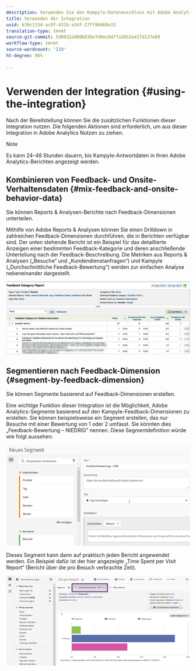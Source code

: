 ```yaml
---
description: Verwenden Sie den Kampyle-Datenanschluss mit Adobe Analytics.
title: Verwenden der Integration
uuid: b39c1334-ac0f-431b-a34f-27ff9b068e33
translation-type: tm+mt
source-git-commit: 5d8032a9806836e7d0ecbd7fa3652ed1fd137e89
workflow-type: tm+mt
source-wordcount: '219'
ht-degree: 96%

---
```



# Verwenden der Integration {#using-the-integration}

Nach der Bereitstellung können Sie die zusätzlichen Funktionen dieser Integration nutzen. Die folgenden Aktionen sind erforderlich, um aus dieser Integration in Adobe Analytics Nutzen zu ziehen.

>[!NOTE]
>
>Es kann 24–48 Stunden dauern, bis Kampyle-Antwortdaten in Ihren Adobe Analytics-Berichten angezeigt werden.

## Kombinieren von Feedback- und Onsite-Verhaltensdaten {#mix-feedback-and-onsite-behavior-data}

Sie können Reports &amp; Analysen-Berichte nach Feedback-Dimensionen unterteilen.

Mithilfe von Adobe Reports &amp; Analysen können Sie einen Drilldown in zahlreichen Feedback-Dimensionen durchführen, die in Berichten verfügbar sind. Der unten stehende Bericht ist ein Beispiel für das detaillierte Anzeigen einer bestimmten Feedback-Kategorie und deren anschließende Unterteilung nach der Feedback-Beschreibung. Die Metriken aus Reports &amp; Analysen („Besuche“ und „Kundendienstanfragen“) und Kampyle („Durchschnittliche Feedback-Bewertung“) werden zur einfachen Analyse nebeneinander dargestellt.

![](assets/feedback_category_report.png)

## Segmentieren nach Feedback-Dimension {#segment-by-feedback-dimension}

Sie können Segmente basierend auf Feedback-Dimensionen erstellen.

Eine wichtige Funktion dieser Integration ist die Möglichkeit, Adobe Analytics-Segmente basierend auf den Kampyle-Feedback-Dimensionen zu erstellen. Sie können beispielsweise ein Segment erstellen, das nur Besuche mit einer Bewertung von 1 oder 2 umfasst. Sie könnten dies „Feedback-Bewertung – NIEDRIG“ nennen. Diese Segmentdefinition würde wie folgt aussehen:

![](assets/segment_feedback.png)

Dieses Segment kann dann auf praktisch jeden Bericht angewendet werden. Ein Beispiel dafür ist der hier angezeigte „Time Spent per Visit Report“ (Bericht über die pro Besuch verbrachte Zeit).

![](assets/time_spent_per_visit.png)
